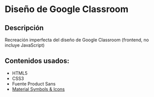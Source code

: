 # Diseño de Google Classroom

## Descripción
Recreación imperfecta del diseño de Google Classroom (frontend, no incluye JavaScript) 

## Contenidos usados:
- HTML5
- CSS3
- Fuente Product Sans
- [Material Symbols & Icons](https://fonts.google.com/icons?selected=Material+Symbols+Outlined)



